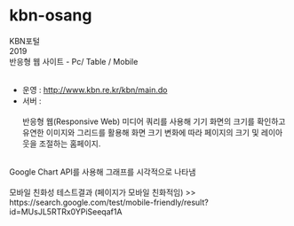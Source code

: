 # kbn-osang
KBN포털
<br />
2019<br />
반응형 웹 사이트 - Pc/ Table / Mobile
<br /><br />
- 운영 : http://www.kbn.re.kr/kbn/main.do<br />
- 서버 : 
<br /><br />
반응형 웹(Responsive Web)
미디어 쿼리를 사용해 기기 화면의 크기를 확인하고 유연한 이미지와 그리드를 활용해 화면 크기 변화에 따라 페이지의 크기 및 레이아웃을 조절하는 홈페이지.
<br />
Google Chart API를 사용해 그래프를 시각적으로 나타냄
<br /><br />
모바일 친화성 테스트결과 (페이지가 모바일 친화적임) >><br />
https://search.google.com/test/mobile-friendly/result?id=MUsJL5RTRx0YPiSeeqaf1A
